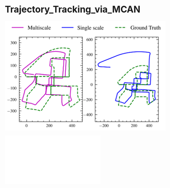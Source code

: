 # Trajectory_Tracking_via_MCAN

![image info](./Results/Kitti/KittiSinglevsMulti_0.png)


![image info](Results/PaperFigures/1_Arcitecture.pdf)